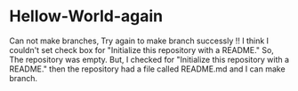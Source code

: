 # Hellow-World-again
Can not make branches, Try again to make branch successly !! 
I think
I couldn't set check box for "Initialize this repository with a README."
So, The repository was empty.
But, I checked for "Initialize this repository with a README."
then the repository had a file called README.md
and I can make branch.
